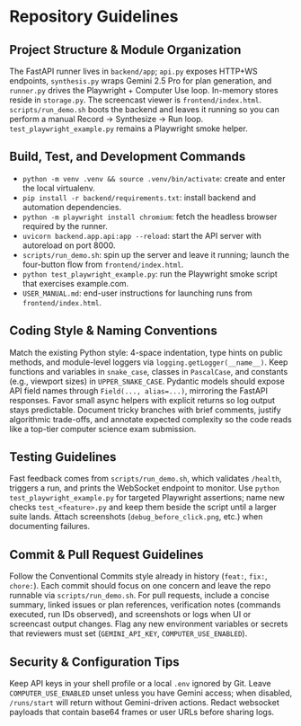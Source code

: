 # Repository Guidelines

## Project Structure & Module Organization
The FastAPI runner lives in `backend/app`; `api.py` exposes HTTP+WS endpoints, `synthesis.py` wraps Gemini 2.5 Pro for plan generation, and `runner.py` drives the Playwright + Computer Use loop. In-memory stores reside in `storage.py`. The screencast viewer is `frontend/index.html`. `scripts/run_demo.sh` boots the backend and leaves it running so you can perform a manual Record → Synthesize → Run loop. `test_playwright_example.py` remains a Playwright smoke helper.

## Build, Test, and Development Commands
- `python -m venv .venv && source .venv/bin/activate`: create and enter the local virtualenv.
- `pip install -r backend/requirements.txt`: install backend and automation dependencies.
- `python -m playwright install chromium`: fetch the headless browser required by the runner.
- `uvicorn backend.app.api:app --reload`: start the API server with autoreload on port 8000.
- `scripts/run_demo.sh`: spin up the server and leave it running; launch the four-button flow from `frontend/index.html`.
- `python test_playwright_example.py`: run the Playwright smoke script that exercises example.com.
- `USER_MANUAL.md`: end-user instructions for launching runs from `frontend/index.html`.

## Coding Style & Naming Conventions
Match the existing Python style: 4-space indentation, type hints on public methods, and module-level loggers via `logging.getLogger(__name__)`. Keep functions and variables in `snake_case`, classes in `PascalCase`, and constants (e.g., viewport sizes) in `UPPER_SNAKE_CASE`. Pydantic models should expose API field names through `Field(..., alias=...)`, mirroring the FastAPI responses. Favor small async helpers with explicit returns so log output stays predictable. Document tricky branches with brief comments, justify algorithmic trade-offs, and annotate expected complexity so the code reads like a top-tier computer science exam submission.

## Testing Guidelines
Fast feedback comes from `scripts/run_demo.sh`, which validates `/health`, triggers a run, and prints the WebSocket endpoint to monitor. Use `python test_playwright_example.py` for targeted Playwright assertions; name new checks `test_<feature>.py` and keep them beside the script until a larger suite lands. Attach screenshots (`debug_before_click.png`, etc.) when documenting failures.

## Commit & Pull Request Guidelines
Follow the Conventional Commits style already in history (`feat:`, `fix:`, `chore:`). Each commit should focus on one concern and leave the repo runnable via `scripts/run_demo.sh`. For pull requests, include a concise summary, linked issues or plan references, verification notes (commands executed, run IDs observed), and screenshots or logs when UI or screencast output changes. Flag any new environment variables or secrets that reviewers must set (`GEMINI_API_KEY`, `COMPUTER_USE_ENABLED`).

## Security & Configuration Tips
Keep API keys in your shell profile or a local `.env` ignored by Git. Leave `COMPUTER_USE_ENABLED` unset unless you have Gemini access; when disabled, `/runs/start` will return without Gemini-driven actions. Redact websocket payloads that contain base64 frames or user URLs before sharing logs.
